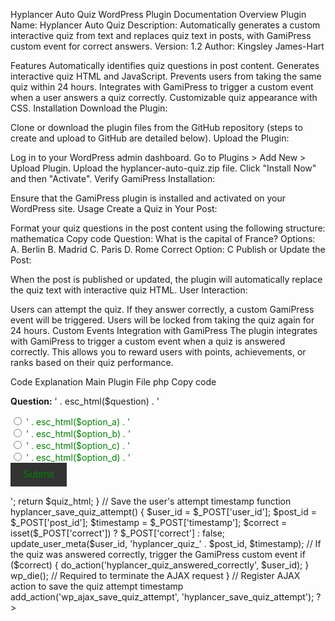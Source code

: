 Hyplancer Auto Quiz WordPress Plugin Documentation
Overview
Plugin Name: Hyplancer Auto Quiz
Description: Automatically generates a custom interactive quiz from text and replaces quiz text in posts, with GamiPress custom event for correct answers.
Version: 1.2
Author: Kingsley James-Hart

Features
Automatically identifies quiz questions in post content.
Generates interactive quiz HTML and JavaScript.
Prevents users from taking the same quiz within 24 hours.
Integrates with GamiPress to trigger a custom event when a user answers a quiz correctly.
Customizable quiz appearance with CSS.
Installation
Download the Plugin:

Clone or download the plugin files from the GitHub repository (steps to create and upload to GitHub are detailed below).
Upload the Plugin:

Log in to your WordPress admin dashboard.
Go to Plugins > Add New > Upload Plugin.
Upload the hyplancer-auto-quiz.zip file.
Click "Install Now" and then "Activate".
Verify GamiPress Installation:

Ensure that the GamiPress plugin is installed and activated on your WordPress site.
Usage
Create a Quiz in Your Post:

Format your quiz questions in the post content using the following structure:
mathematica
Copy code
Question: What is the capital of France?
Options:
A. Berlin
B. Madrid
C. Paris
D. Rome
Correct Option: C
Publish or Update the Post:

When the post is published or updated, the plugin will automatically replace the quiz text with interactive quiz HTML.
User Interaction:

Users can attempt the quiz. If they answer correctly, a custom GamiPress event will be triggered.
Users will be locked from taking the quiz again for 24 hours.
Custom Events Integration with GamiPress
The plugin integrates with GamiPress to trigger a custom event when a quiz is answered correctly. This allows you to reward users with points, achievements, or ranks based on their quiz performance.

Code Explanation
Main Plugin File
php
Copy code
<?php
/*
Plugin Name: Hyplancer Auto Quiz
Description: Automatically generates a custom interactive quiz from text and replaces quiz text in posts, with GamiPress custom event for correct answers.
Version: 1.2
Author: Kingsley James-Hart
*/

// Exit if accessed directly
if (!defined('ABSPATH')) {
    exit;
}

// Hook into the save post process to replace quiz text with custom quiz HTML
function hyplancer_generate_and_replace_quiz($content) {
    // Match the quiz format in post content
    $pattern = '/Question:\s*(.*?)\s*Options:\s*A\.\s*(.*?)\s*B\.\s*(.*?)\s*C\.\s*(.*?)\s*D\.\s*(.*?)\s*Correct Option:\s*(.*?)\s*(?=\n|$)/s';

    // If there is a match, proceed to create a custom HTML quiz and replace the content
    if (preg_match_all($pattern, $content, $matches, PREG_SET_ORDER)) {
        foreach ($matches as $match) {
            $question = $match[1];
            $option_a = $match[2];
            $option_b = $match[3];
            $option_c = $match[4];
            $option_d = $match[5];
            $correct_answer = $match[6];

            // Generate the custom quiz HTML
            $quiz_html = hyplancer_create_custom_quiz($question, $option_a, $option_b, $option_c, $option_d, $correct_answer);

            // Replace the quiz text with the generated quiz HTML
            $content = str_replace($match[0], $quiz_html, $content);
        }
    }

    return $content;
}

// Add the filter to process content before it is saved
add_filter('the_content', 'hyplancer_generate_and_replace_quiz');

// Helper function to generate the custom quiz HTML and JS
function hyplancer_create_custom_quiz($question, $option_a, $option_b, $option_c, $option_d, $correct_answer) {
    $user_id = get_current_user_id();
    $post_id = get_the_ID();

    // Get the user's last attempt timestamp for this post
    $last_attempt_time = get_user_meta($user_id, 'hyplancer_quiz_' . $post_id, true);

    // Check if the user has taken the quiz in the last 24 hours
    $current_time = current_time('timestamp');
    $quiz_locked = false;
    
    if ($last_attempt_time && ($current_time - $last_attempt_time) < 86400) { // 86400 seconds = 24 hours
        $quiz_locked = true;
    }

    // Quiz HTML structure with updated styles
    $quiz_html = '
    <div class="hyplancer-quiz">
        <p><strong>Question:</strong> ' . esc_html($question) . '</p>
        <form class="quiz-form">
            <label><input type="radio" name="answer" value="A"> ' . esc_html($option_a) . '</label><br>
            <label><input type="radio" name="answer" value="B"> ' . esc_html($option_b) . '</label><br>
            <label><input type="radio" name="answer" value="C"> ' . esc_html($option_c) . '</label><br>
            <label><input type="radio" name="answer" value="D"> ' . esc_html($option_d) . '</label><br>
            <button type="button" class="submit-quiz" ' . ($quiz_locked ? 'disabled' : '') . '>Submit</button>
        </form>
        <div class="quiz-feedback"></div>
    </div>
    <script>
    document.querySelector(".submit-quiz").addEventListener("click", function() {
        var selectedAnswer = document.querySelector("input[name=\'answer\']:checked");
        var feedback = document.querySelector(".quiz-feedback");

        if (selectedAnswer) {
            var answer = selectedAnswer.value;
            var correctAnswer = "' . esc_js($correct_answer) . '";
            
            if (answer === correctAnswer) {
                feedback.innerHTML = "<p>Correct!</p>";
                // Trigger the custom GamiPress event when the user answers correctly
                var data = {
                    action: "save_quiz_attempt",
                    user_id: "' . esc_js($user_id) . '",
                    post_id: "' . esc_js($post_id) . '",
                    timestamp: "' . esc_js($current_time) . '",
                    correct: true
                };
                jQuery.post(ajaxurl, data, function() {
                    // Trigger GamiPress custom event for correct answer
                    var event_data = {
                        event: "hyplancer_quiz_answered_correctly",
                        user_id: "' . esc_js($user_id) . '"
                    };
                    jQuery.post(ajaxurl, event_data);
                    location.reload();
                });
            } else {
                feedback.innerHTML = "<p>Incorrect. The correct answer is " + correctAnswer + ".</p>";
                // Lock the quiz for this user by saving the attempt timestamp
                var data = {
                    action: "save_quiz_attempt",
                    user_id: "' . esc_js($user_id) . '",
                    post_id: "' . esc_js($post_id) . '",
                    timestamp: "' . esc_js($current_time) . '"
                };
                jQuery.post(ajaxurl, data, function() {
                    location.reload();
                });
            }
        } else {
            feedback.innerHTML = "<p>Please select an answer.</p>";
        }
    });
    </script>
    <style>
    .hyplancer-quiz { 
        border: 1px solid #ccc; 
        padding: 15px; 
        background-color: black; 
        color: green; 
        font-family: Arial, sans-serif;
    }
    .quiz-form { 
        margin-bottom: 15px; 
    }
    .quiz-feedback { 
        font-weight: bold; 
        margin-top: 10px; 
        color: green;
    }
    .quiz-form label { 
        color: green; 
    }
    .submit-quiz { 
        background-color: #333; 
        color: green; 
        padding: 10px 20px; 
        border: none; 
        cursor: pointer; 
        font-size: 16px; 
    }
    .submit-quiz:hover {
        background-color: #555; 
    }
    </style>
    ';

    return $quiz_html;
}

// Save the user's attempt timestamp
function hyplancer_save_quiz_attempt() {
    $user_id = $_POST['user_id'];
    $post_id = $_POST['post_id'];
    $timestamp = $_POST['timestamp'];
    $correct = isset($_POST['correct']) ? $_POST['correct'] : false;

    update_user_meta($user_id, 'hyplancer_quiz_' . $post_id, $timestamp);

    // If the quiz was answered correctly, trigger the GamiPress custom event
    if ($correct) {
        do_action('hyplancer_quiz_answered_correctly', $user_id);
    }

    wp_die(); // Required to terminate the AJAX request
}

// Register AJAX action to save the quiz attempt timestamp
add_action('wp_ajax_save_quiz_attempt', 'hyplancer_save_quiz_attempt');
?>